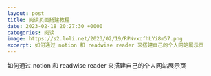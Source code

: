 ```yaml
---
layout: post
title: 阅读页面搭建教程
date: 2023-02-18 20:27:30 +0000
categories: 阅读
image: https://s2.loli.net/2023/02/19/RPNvxofhLYi8m57.png
excerpt: 如何通过 notion 和 readwise reader 来搭建自己的个人网站展示页
---
```


如何通过 notion 和 readwise reader 来搭建自己的个人网站展示页

